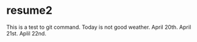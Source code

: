 # resume2
This is a test to git command.
Today is not good weather.
April 20th.
April 21st.
Aplil 22nd.
